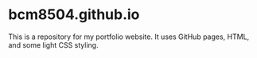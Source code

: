# bcm8504.github.io
This is a repository for my portfolio website. It uses GitHub pages, HTML, and some light CSS styling.
